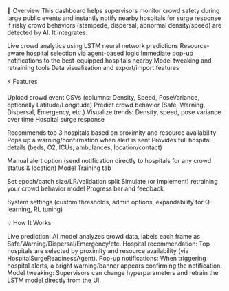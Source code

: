 🚥 Overview
This dashboard helps supervisors monitor crowd safety during large public events and instantly notify nearby hospitals for surge response if risky crowd behaviors (stampede, dispersal, abnormal density/speed) are detected by AI.
It integrates:

Live crowd analytics using LSTM neural network predictions
Resource-aware hospital selection via agent-based logic
Immediate pop-up notifications to the best-equipped hospitals nearby
Model tweaking and retraining tools
Data visualization and export/import features


⚡ Features

Upload crowd event CSVs (columns: Density, Speed, PoseVariance, optionally Latitude/Longitude)
Predict crowd behavior (Safe, Warning, Dispersal, Emergency, etc.)
Visualize trends: Density, speed, pose variance over time
Hospital surge response

Recommends top 3 hospitals based on proximity and resource availability
Pops up a warning/confirmation when alert is sent
Provides full hospital details (beds, O2, ICUs, ambulances, location/contact)


Manual alert option (send notification directly to hospitals for any crowd status & location)
Model Training tab

Set epoch/batch size/LR/validation split
Simulate (or implement) retraining your crowd behavior model
Progress bar and feedback


System settings (custom thresholds, admin options, expandability for Q-learning, RL tuning)

💡 How It Works

Live prediction: AI model analyzes crowd data, labels each frame as Safe/Warning/Dispersal/Emergency/etc.
Hospital recommendation: Top hospitals are selected by proximity and resource availability (via HospitalSurgeReadinessAgent).
Pop-up notifications: When triggering hospital alerts, a bright warning/banner appears confirming the notification.
Model tweaking: Supervisors can change hyperparameters and retrain the LSTM model directly from the UI.

